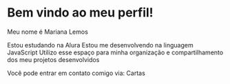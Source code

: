 # Bem vindo ao meu perfil!

Meu nome é Mariana Lemos

Estou estudando na Alura
Estou me desenvolvendo na linguagem JavaScript
Utilizo esse espaço para minha organização e compartilhamento dos meu projetos desenvolvidos

Você pode entrar em contato comigo via: Cartas

![]()
